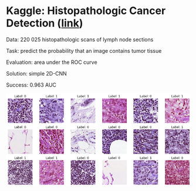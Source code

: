 # Kaggle: Histopathologic Cancer Detection ([link](https://www.kaggle.com/c/histopathologic-cancer-detection/overview))

Data: 220 025 histopathologic scans of lymph node sections

Task: predict the probability that an image contains tumor tissue 

Evaluation: area under the ROC curve

Solution: simple 2D-CNN

Success: 0.963 AUC

![](images.png)
